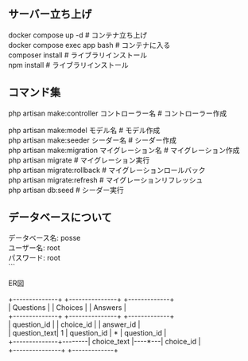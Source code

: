 <h2>サーバー立ち上げ</h2>
docker compose up -d # コンテナ立ち上げ <br>
docker compose exec app bash # コンテナに入る <br>
composer install # ライブラリインストール <br>
npm install # ライブラリインストール <br>

<h2>コマンド集</h2>
php artisan make:controller コントローラー名 # コントローラー作成 <br>

php artisan make:model モデル名 # モデル作成 <br>
php artisan make:seeder シーダー名 # シーダー作成 <br>
php artisan make:migration マイグレーション名 # マイグレーション作成 <br>
php artisan migrate # マイグレーション実行 <br>
php artisan migrate:rollback # マイグレーションロールバック <br>
php artisan migrate:refresh # マイグレーションリフレッシュ <br>
php artisan db:seed # シーダー実行 <br>

<h2>データベースについて</h2>
データベース名: posse <br>
ユーザー名: root <br>
パスワード: root <br>
``` <br>

<p>ER図</p>
+--------------+        +---------------+        +-------------+<br>
|   Questions  |        |    Choices    |        |   Answers   |<br>
+--------------+        +---------------+        +-------------+<br>
| question_id  |        | choice_id     |        | answer_id   |<br>
| question_text|   1    | question_id   |   *    | question_id |<br>
+--------------+--------| choice_text   |----*---| choice_id   |<br>
                        +---------------+        +-------------+<br>

